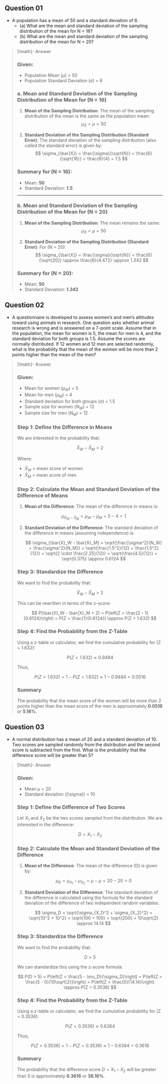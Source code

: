 
## Question 01
- A population has a mean of 50 and a standard deviation of 6. 
	- (a) What are the mean and standard deviation of the sampling distribution of the mean for N = 16?
	-  (b) What are the mean and standard deviation of the sampling distribution of the mean for N = 20?

> [!math]- Answer
> ### Given:
> - Population Mean ($\mu$) = 50
> - Population Standard Deviation ($\sigma$) = 6
> 
> ### a. Mean and Standard Deviation of the Sampling Distribution of the Mean for \(N = 16\)
> 
> 1. **Mean of the Sampling Distribution**:
>    The mean of the sampling distribution of the mean is the same as the population mean:
>    $$
>    \mu_{\bar{X}} = \mu = 50
>    $$
> 
> 2. **Standard Deviation of the Sampling Distribution (Standard Error)**:
>    The standard deviation of the sampling distribution (also called the standard error) is given by:
>    $$
>    \sigma_{\bar{X}} = \frac{\sigma}{\sqrt{N}} = \frac{6}{\sqrt{16}} = \frac{6}{4} = 1.5
>    $$
> 
> ### Summary for \(N = 16\):
> - Mean: **50**
> - Standard Deviation: **1.5**
> 
> ---
> 
> ### b. Mean and Standard Deviation of the Sampling Distribution of the Mean for \(N = 20\)
> 
> 1. **Mean of the Sampling Distribution**:
>    The mean remains the same:
>    $$
>    \mu_{\bar{X}} = \mu = 50
>    $$
> 
> 2. **Standard Deviation of the Sampling Distribution (Standard Error)**:
>    For \(N = 20\):
>    $$
>    \sigma_{\bar{X}} = \frac{\sigma}{\sqrt{N}} = \frac{6}{\sqrt{20}} \approx \frac{6}{4.472} \approx 1.342
>    $$
> 
> ### Summary for \(N = 20\):
> - Mean: **50**
> - Standard Deviation: **1.342**

## Question 02
- A questionnaire is developed to assess women’s and men’s attitudes toward using animals in research. One question asks whether animal research is wrong and is answered on a 7-point scale. Assume that in the population, the mean for women is 5, the mean for men is 4, and the standard deviation for both groups is 1.5. Assume the scores are normally distributed. If 12 women and 12 men are selected randomly, what is the probability that the mean of the women will be more than 2 points higher than the mean of the men?

> [!math]- Answer
> ### Given:
> - Mean for women ($\mu_W$) = 5
> - Mean for men ($\mu_M$) = 4
> - Standard deviation for both groups ($\sigma$) = 1.5
> - Sample size for women ($N_W$) = 12
> - Sample size for men ($N_M$) = 12
> 
> ### Step 1: Define the Difference in Means
> 
> We are interested in the probability that:
> 
> $$
> \bar{X}_W - \bar{X}_M > 2
> $$
> 
> Where:
> - $\bar{X}_W$ = mean score of women
> - $\bar{X}_M$ = mean score of men
> 
> ### Step 2: Calculate the Mean and Standard Deviation of the Difference of Means
> 
> 1. **Mean of the Difference**:
>    The mean of the difference in means is:
> 
>    $$
>    \mu_{\bar{X}_W - \bar{X}_M} = \mu_W - \mu_M = 5 - 4 = 1
>    $$
> 
> 2. **Standard Deviation of the Difference**:
>    The standard deviation of the difference in means (assuming independence) is:
> 
>    $$
>    \sigma_{\bar{X}_W - \bar{X}_M} = \sqrt{\frac{\sigma^2}{N_W} + \frac{\sigma^2}{N_M}} = \sqrt{\frac{1.5^2}{12} + \frac{1.5^2}{12}} = \sqrt{2 \cdot \frac{2.25}{12}} = \sqrt{\frac{4.5}{12}} = \sqrt{0.375} \approx 0.6124
>    $$
> 
> ### Step 3: Standardize the Difference
> 
> We want to find the probability that:
> 
> $$
> \bar{X}_W - \bar{X}_M > 2
> $$
> 
> This can be rewritten in terms of the z-score:
> 
> $$
> P(\bar{X}_W - \bar{X}_M > 2) = P\left(Z > \frac{2 - 1}{0.6124}\right) = P(Z > \frac{1}{0.6124}) \approx P(Z > 1.632)
> $$
> 
> ### Step 4: Find the Probability from the Z-Table
> 
> Using a z-table or calculator, we find the cumulative probability for \(Z = 1.632\):
> 
> $$
> P(Z < 1.632) \approx 0.9484
> $$
> 
> Thus,
> 
> $$
> P(Z > 1.632) = 1 - P(Z < 1.632) \approx 1 - 0.9484 = 0.0516
> $$
> 
> ### Summary
> 
> The probability that the mean score of the women will be more than 2 points higher than the mean score of the men is approximately **0.0516** or **5.16%**.
> 

## Question 03
-  A normal distribution has a mean of 20 and a standard deviation of 10. Two scores are sampled randomly from the distribution and the second score is subtracted from the first. What is the probability that the difference score will be greater than 5?

> [!math]- Answer
> ### Given:
> - Mean $\mu$ = 20
> - Standard deviation (\(\sigma\)) = 10
> 
> ### Step 1: Define the Difference of Two Scores
> 
> Let $X_1$ and $X_2$ be the two scores sampled from the distribution. We are interested in the difference:
> 
> $$
> D = X_1 - X_2
> $$
> 
> ### Step 2: Calculate the Mean and Standard Deviation of the Difference
> 
> 1. **Mean of the Difference**:
>    The mean of the difference \(D\) is given by:
> 
>    $$
>    \mu_D = \mu_{X_1} - \mu_{X_2} = \mu - \mu = 20 - 20 = 0
>    $$
> 
> 2. **Standard Deviation of the Difference**:
>    The standard deviation of the difference is calculated using the formula for the standard deviation of the difference of two independent random variables:
> 
>    $$
>    \sigma_D = \sqrt{\sigma_{X_1}^2 + \sigma_{X_2}^2} = \sqrt{10^2 + 10^2} = \sqrt{100 + 100} = \sqrt{200} = 10\sqrt{2} \approx 14.14
>    $$
> 
> ### Step 3: Standardize the Difference
> 
> We want to find the probability that:
> 
> $$
> D > 5
> $$
> 
> We can standardize this using the z-score formula:
> 
> $$
> P(D > 5) = P\left(Z > \frac{5 - \mu_D}{\sigma_D}\right) = P\left(Z > \frac{5 - 0}{10\sqrt{2}}\right) = P\left(Z > \frac{5}{14.14}\right) \approx P(Z > 0.3536)
> $$
> 
> ### Step 4: Find the Probability from the Z-Table
> 
> Using a z-table or calculator, we find the cumulative probability for \(Z = 0.3536\):
> 
> $$
> P(Z < 0.3536) \approx 0.6384
> $$
> 
> Thus,
> 
> $$
> P(Z > 0.3536) = 1 - P(Z < 0.3536) \approx 1 - 0.6384 = 0.3616
> $$
> 
> ### Summary
> 
> The probability that the difference score $D = X_1 - X_2$ will be greater than 5 is approximately **0.3616** or **36.16%**.
